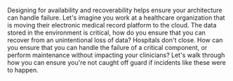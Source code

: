 Designing for availability and recoverability helps ensure your architecture can handle failure. Let's imagine you work at a healthcare organization that is moving their electronic medical record platform to the cloud. The data stored in the environment is critical, how do you ensure that you can recover from an unintentional loss of data? Hospitals don't close. How can you ensure that you can handle the failure of a critical component, or perform maintenance without impacting your clinicians? Let's walk through how you can ensure you're not caught off guard if incidents like these were to happen.